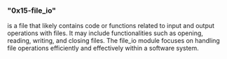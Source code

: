 ### "0x15-file_io"

is a file that likely contains code or functions related to input and output operations with files.
It may include functionalities such as opening, reading, writing, and closing files. 
The file_io module focuses on handling file operations efficiently and effectively within a software system.
